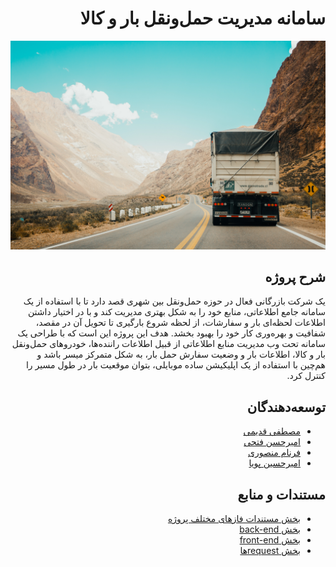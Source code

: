 <div dir="rtl">

# سامانه مدیریت حمل‌ونقل بار و کالا 

![transportation image](./documentation/cover.jpg)

## شرح پروژه

یک شرکت بازرگانی فعال در حوزه حمل‌ونقل بین شهری قصد دارد تا با استفاده از یک سامانه جامع اطلاعاتی، منابع خود را به شکل بهتری مدیریت کند و با در اختیار داشتن اطلاعات لحظه‌ای بار و سفارشات، از لحظه شروع بارگیری تا تحویل آن در مقصد، شفافیت و بهره‌وری کار خود را بهبود بخشد. هدف این پروژه این است که با طراحی یک سامانه تحت وب مدیریت منابع اطلاعاتی از قبیل اطلاعات راننده‌ها، خودروهای حمل‌ونقل بار و کالا، اطلاعات بار و وضعیت سفارش حمل بار، به شکل متمرکز میسر باشد و هم‌چین با استفاده از یک اپلیکیشن ساده موبایلی، بتوان موقعیت بار در طول مسیر را کنترل کرد.

## توسعه‌دهندگان

- [مصطفی قدیمی](https://github.com/mostafaghadimi)
- [امیرحسن فتحی](https://github.com/ahfathi)
- [فرنام منصوری](https://github.com/farnammn)
- [امیرحسین پویا](https://github.com/AmirhPooya)

## مستندات و منابع

- [بخش مستندات فازهای مختلف پروژه](https://github.com/mostafaghadimi/OOD_Project/blob/master/documentation/latex/thesis.pdf)
- [بخش back-end](https://github.com/mostafaghadimi/OOD_Project/tree/master/back)
- [بخش front-end](https://github.com/mostafaghadimi/OOD_Project/tree/master/front)
- [بخش requestها](https://github.com/mostafaghadimi/OOD_Project/tree/master/requests)
</div>